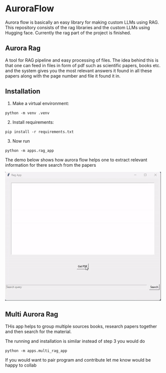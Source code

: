 # AuroraFlow 
Aurora flow is basically an easy library for making custom LLMs using RAG. This repository consists of the
rag libraries and the custom LLMs using Hugging face. Currently the rag part of the project is finished.

## Aurora Rag
 A tool for RAG pipeline and easy processing of files. 
 The idea behind this is that one can feed in files in form of pdf such as scientific papers, books etc.
and the system gives you the most relevant answers it found in all these papers along with the page number and file it found it in. 

## Installation

1. Make a virtual environment:
````commandline
python -m venv .venv
````
2. Install requirements:
````commandline
pip install -r requirements.txt
````
3. Now run
````commandline
python -m apps.rag_app
````
The demo below shows how aurora flow helps one to extract relevant information for there search from the papers


![Flow Demo](auroraflowdemo.gif)

## Multi Aurora Rag
THis app helps to group multiple sources books, research papers together and then search for the material. 

The running and installation is similar instead of step 3 you would do
````commandline
python -m apps.multi_rag_app
````
If you would want to pair program and contribute let me know would be happy to collab

